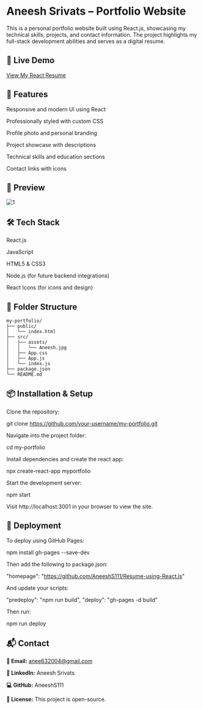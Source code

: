 # Aneesh Srivats – Portfolio Website
This is a personal portfolio website built using React.js, showcasing my technical skills, projects, and contact information. The project highlights my full-stack development abilities and serves as a digital resume.

## 🎥 Live Demo

[View My React Resume](https://aneeshs111.github.io/Resume-using-React.js/)


## 🚀 Features
Responsive and modern UI using React

Professionally styled with custom CSS

Profile photo and personal branding

Project showcase with descriptions

Technical skills and education sections

Contact links with icons

## 📸 Preview

![1](https://github.com/user-attachments/assets/1a8b37e0-9d71-441d-8171-a30d8b5eeedf)

## 🛠️ Tech Stack
React.js

JavaScript

HTML5 & CSS3

Node.js (for future backend integrations)

React Icons (for icons and design)

## 📂 Folder Structure
```
my-portfolio/
├── public/
│   └── index.html
├── src/
│   ├── assets/
│   │   └── Aneesh.jpg
│   ├── App.css
│   ├── App.js
│   └── index.js
├── package.json
└── README.md
```
## 📦 Installation & Setup
Clone the repository:

git clone https://github.com/your-username/my-portfolio.git

Navigate into the project folder:

cd my-portfolio

Install dependencies and create the react app:

npx create-react-app myportfolio

Start the development server:

npm start

Visit http://localhost:3001 in your browser to view the site.

## 🔧 Deployment

To deploy using GitHub Pages:

npm install gh-pages --save-dev

Then add the following to package.json:

"homepage": "https://github.com/AneeshS111/Resume-using-React.js"

And update your scripts:

"predeploy": "npm run build",
"deploy": "gh-pages -d build"

Then run:

npm run deploy

## 📬 Contact

**📧 Email:** anee632004@gmail.com

**🔗 LinkedIn:** Aneesh Srivats

**💻 GitHub:** AneeshS111

**📝 License:** This project is open-source.


